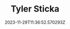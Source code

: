 ---
title: "Tyler Sticka"
category: "IndieWeb & Personal Blogs"
site_url: https://tylersticka.com/
feed_url: https://tylersticka.com/journal/feed.xml
date: 2023-11-29T11:36:52.570293Z
domain: tylersticka.com

---